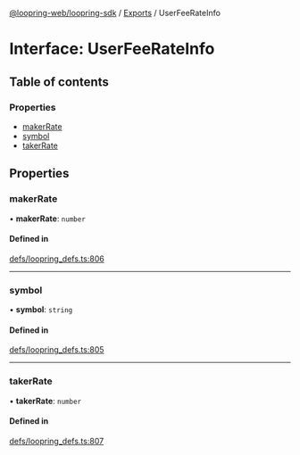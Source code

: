 [@loopring-web/loopring-sdk](../README.md) / [Exports](../modules.md) / UserFeeRateInfo

# Interface: UserFeeRateInfo

## Table of contents

### Properties

- [makerRate](UserFeeRateInfo.md#makerrate)
- [symbol](UserFeeRateInfo.md#symbol)
- [takerRate](UserFeeRateInfo.md#takerrate)

## Properties

### makerRate

• **makerRate**: `number`

#### Defined in

[defs/loopring_defs.ts:806](https://github.com/Loopring/loopring_sdk/blob/9d83b66/src/defs/loopring_defs.ts#L806)

___

### symbol

• **symbol**: `string`

#### Defined in

[defs/loopring_defs.ts:805](https://github.com/Loopring/loopring_sdk/blob/9d83b66/src/defs/loopring_defs.ts#L805)

___

### takerRate

• **takerRate**: `number`

#### Defined in

[defs/loopring_defs.ts:807](https://github.com/Loopring/loopring_sdk/blob/9d83b66/src/defs/loopring_defs.ts#L807)
